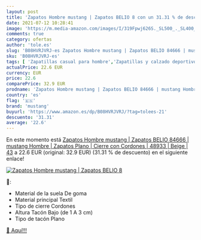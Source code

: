 ```yaml
---
layout: post
title: 'Zapatos Hombre mustang | Zapatos BELIO 8 con un 31.31 % de descuento'
date: 2021-07-12 10:28:41
image: 'https://m.media-amazon.com/images/I/319Fpwj626S._SL500_._SL400_.jpg'
comments: true
category: ofertas
author: 'tole.es'
slug: 'B08HVRJVRJ-es Zapatos Hombre mustang | Zapatos BELIO 84666 | mustang...'
sku: 'B08HVRJVRJ-es'
tags: [ 'Zapatillas casual para hombre','Zapatillas y calzado deportivo para hombre','Zapatos','Zapatos para hombre','Zapatos y complementos','mustang','zapatos', ]
actualPrice: 22.6 EUR
currency: EUR
price: 22.6
comparePrice: 32.9 EUR
prodname: 'Zapatos Hombre mustang | Zapatos BELIO 84666 | mustang Hombre | Zapatos Plano | Cierre con Cordones | 48933 | Beige | 43'
country: 'es'
flag: '🇪🇸'
brand: 'mustang'
buyurl: 'https://www.amazon.es/dp/B08HVRJVRJ/?tag=tolees-21'
descuento: '31.31'
average: '22.6'
---
```


En este momento está [Zapatos Hombre mustang | Zapatos BELIO 84666 | mustang Hombre | Zapatos Plano | Cierre con Cordones | 48933 | Beige | 43](https://www.amazon.es/dp/B08HVRJVRJ/?tag=tolees-21) a 22.6 EUR (original: 32.9 EUR) (31.31 %  de descuento) en el siguiente enlace!

[![Zapatos Hombre mustang | Zapatos BELIO 8](https://m.media-amazon.com/images/I/319Fpwj626S._SL500_._SL400_.jpg)](https://www.amazon.es/dp/B08HVRJVRJ/?tag=tolees-21)

🔎:

- Material de la suela De goma
- Material principal Textil
- Tipo de cierre Cordones
- Altura Tacón Bajo (de 1 A 3 cm)
- Tipo de tacón Plano

[🛒 Aquí!!!](https://www.amazon.es/dp/B08HVRJVRJ/?tag=tolees-21)
